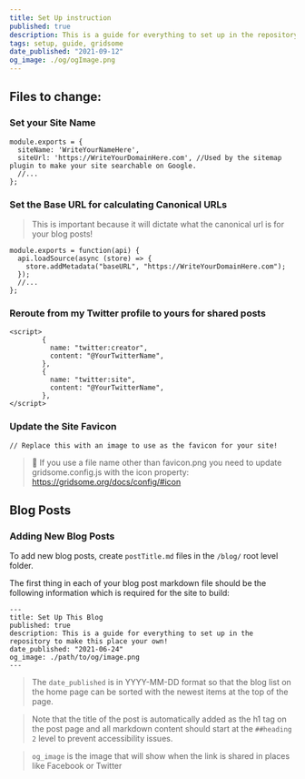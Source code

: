 ```yaml
---
title: Set Up instruction
published: true
description: This is a guide for everything to set up in the repository to make this place your own! Regardless of if you're new to Gridsome or just looking for the checklist of things to update when you clone this project, this post is for you!
tags: setup, guide, gridsome
date_published: "2021-09-12"
og_image: ./og/ogImage.png
---
```


## Files to change:

### Set your Site Name

```js{codeTitle: "gridsome.config.js"}
module.exports = {
  siteName: 'WriteYourNameHere',
  siteUrl: 'https://WriteYourDomainHere.com', //Used by the sitemap plugin to make your site searchable on Google.
  //...
};
```

### Set the Base URL for calculating Canonical URLs
> This is important because it will dictate what the canonical url is for your blog posts!

```js{codeTitle: "gridsome.server.js"}
module.exports = function(api) {
  api.loadSource(async (store) => {
    store.addMetadata("baseURL", "https://WriteYourDomainHere.com");
  });
  //...
};
```

### Reroute from my Twitter profile to yours for shared posts

```vue{codeTitle: "/src/templates/Post.vue"}
<script>
        {
          name: "twitter:creator",
          content: "@YourTwitterName",
        },
        {
          name: "twitter:site",
          content: "@YourTwitterName",
        },
</script>
```

### Update the Site Favicon

```js{codeTitle: "/src/favicon.png"}
// Replace this with an image to use as the favicon for your site!
```

> 🚨 If you use a file name other than favicon.png you need to update gridsome.config.js with the icon property: https://gridsome.org/docs/config/#icon

## Blog Posts

### Adding New Blog Posts

To add new blog posts, create `postTitle.md` files in the `/blog/` root level folder.

The first thing in each of your blog post markdown file should be the following information which is required for the site to build:

```md{codeTitle: "/blog/yourMarkdownFile.md"}
---
title: Set Up This Blog
published: true
description: This is a guide for everything to set up in the repository to make this place your own!
date_published: "2021-06-24"
og_image: ./path/to/og/image.png
---
```

> The `date_published` is in YYYY-MM-DD format so that the blog list on the home page can be sorted with the newest items at the top of the page.

> Note that the title of the post is automatically added as the h1 tag on the post page and all markdown content should start at the `##heading 2` level to prevent accessibility issues.

> `og_image` is the image that will show when the link is shared in places like Facebook or Twitter